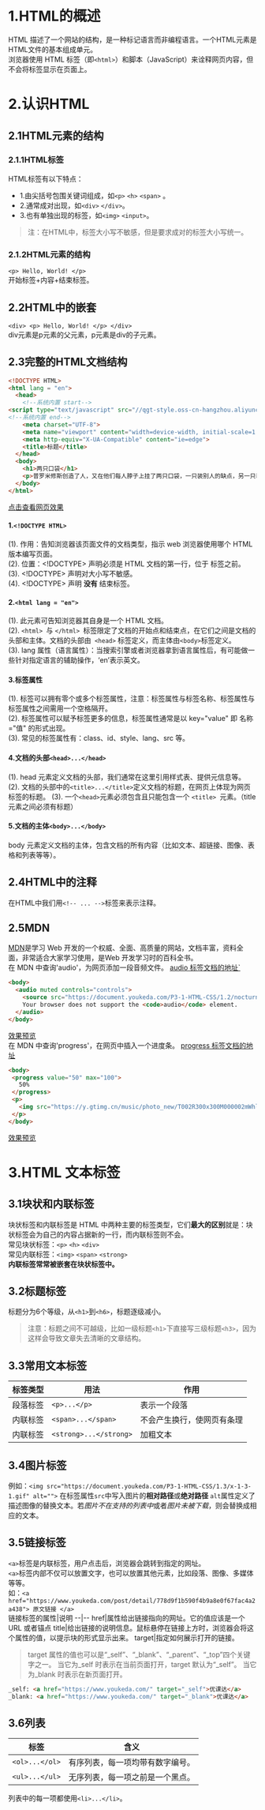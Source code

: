 # 1.HTML的概述
  HTML 描述了一个网站的结构，是一种标记语言而非编程语言。一个HTML元素是HTML文件的基本组成单元。  
  浏览器使用 HTML 标签（即`<html>`）和脚本（JavaScript）来诠释网页内容，但不会将标签显示在页面上。
# 2.认识HTML
## 2.1HTML元素的结构
### 2.1.1HTML标签
HTML标签有以下特点：
* 1.由尖括号包围关键词组成，如`<p>` `<h>` `<span>` 。  
* 2.通常成对出现，如`<div>` `</div>`。
* 3.也有单独出现的标签，如`<img>` `<input>`。  
>注：在HTML中，标签大小写不敏感，但是要求成对的标签大小写统一。  
### 2.1.2HTML元素的结构
`<p> Hello, World! </p> `  
开始标签+内容+结束标签。  
## 2.2HTML中的嵌套
`<div> <p> Hello, World! </p> </div>`  
div元素是p元素的父元素，p元素是div的子元素。  
## 2.3完整的HTML文档结构
```html
<!DOCTYPE HTML>
<html lang = "en">
  <head>
    <!--系统内置 start-->
<script type="text/javascript" src="//qgt-style.oss-cn-hangzhou.aliyuncs.com/commonJSCSS/console.js"></script>
<!--系统内置 end-->
    <meta charset="UTF-8">
    <meta name="viewport" content="width=device-width, initial-scale=1.0">
    <meta http-equiv="X-UA-Compatible" content="ie=edge">
    <title>标题</title>
  </head>
  <body>
    <h1>两只口袋</h1>
    <p>普罗米修斯创造了人，又在他们每人脖子上挂了两只口袋，一只装别人的缺点，另一只装自我的。他把那只装别人缺点的口袋挂在胸前，另一只则挂在背后。因此人们总是能够很快地看见别人的缺点，而自我的却总看不见。<strong>这故事说明人们往往喜欢挑剔别人的缺点，却无视自身的缺点。</strong></p>
  </body>
</html>
```
[点击查看网页效果](https://ham.youkeda.com/workspaces/5dc566fb0f101ed7c2333ead/5eabd9eeda3d645484759f95/index.html?time=1611840572465)
#### 1.`<!DOCTYPE HTML>`
(1). 作用：告知浏览器该页面文件的文档类型，指示 web 浏览器使用哪个 HTML 版本编写页面。  
(2). 位置：<!DOCTYPE> 声明必须是 HTML 文档的第一行，位于 <html> 标签之前。  
(3). <!DOCTYPE> 声明对大小写不敏感。  
(4). <!DOCTYPE> 声明 **没有** 结束标签。
#### 2.`<html lang = "en">` 
(1). 此元素可告知浏览器其自身是一个 HTML 文档。  
(2). `<html> `与 `</html> `标签限定了文档的开始点和结束点，在它们之间是文档的头部和主体。文档的头部由` <head>` 标签定义，而主体由` <body> `标签定义。  
(3). lang 属性（语言属性）：当搜索引擎或者浏览器拿到语言属性后，有可能做一些针对指定语言的辅助操作，‘en’表示英文。  
#### 3.标签属性
(1). 标签可以拥有零个或多个标签属性，注意：标签属性与标签名称、标签属性与标签属性之间需用一个空格隔开。  
  (2). 标签属性可以赋予标签更多的信息，标签属性通常是以 key="value" 即 名称="值" 的形式出现。   
  (3). 常见的标签属性有：class、id、style、lang、src 等。
#### 4.文档的头部`<head>...</head>`
  (1). head 元素定义文档的头部，我们通常在这里引用样式表、提供元信息等。  
  (2). 文档的头部中的`<title>...</title>`定义文档的标题，在网页上体现为网页标签的标题。
  (3). 一个` <head> `元素必须包含且只能包含一个 `<title> `元素。（title元素之间必须有标题）  
#### 5.文档的主体`<body>...</body>`
  body 元素定义文档的主体，包含文档的所有内容（比如文本、超链接、图像、表格和列表等等）。
## 2.4HTML中的注释
  在HTML中我们用`<!-- ... -->`标签来表示注释。
## 2.5MDN
  [MDN](https://developer.mozilla.org/zh-CN/docs/Web/HTML)是学习 Web 开发的一个权威、全面、高质量的网站，文档丰富，资料全面，非常适合大家学习使用，是Web 开发学习时的百科全书。   
  在 MDN 中查询'audio'，为网页添加一段音频文件。 [audio 标签文档的地址`](https://developer.mozilla.org/zh-CN/docs/Web/HTML/Element/audio)
  ```html
  <body>
    <audio muted controls="controls">
      <source src="https://document.youkeda.com/P3-1-HTML-CSS/1.2/nocturne.mp3" autoplay>
      Your browser does not support the <code>audio</code> element.
    </audio>
  </body>
  ```
  [效果预览](https://ham.youkeda.com/workspaces/5dc566fb0f101ed7c2333ead/5eb2a2a529fdc7737671a7b1/index.html?time=1611843293648)     
在 MDN 中查询'progress'，在网页中插入一个进度条。 [progress 标签文档的地址](https://developer.mozilla.org/zh-CN/docs/Web/HTML/Element/progress)  
  ```html
  <body>
   <progress value="50" max="100">
     50%
   </progress> 
   <p>
     <img src="https://y.gtimg.cn/music/photo_new/T002R300x300M000002mWhlf2aBPQ7_1.jpg?max_age=2592000" \>
   </p>
  </body>
  ```
  [效果预览](https://ham.youkeda.com/workspaces/5dc566fb0f101ed7c2333ead/5eb2a2a529fdc7737671a7b1/index.html?time=1611843494911)  
 # 3.HTML 文本标签
  ## 3.1块状和内联标签  
  块状标签和内联标签是 HTML 中两种主要的标签类型，它们**最大的区别**就是：块状标签会为自己的内容占据新的一行，而内联标签则不会。  
  常见块状标签：`<p>` `<h>` `<div>`  
  常见内联标签：`<img>` `<span>` `<strong>`  
  **内联标签常常被嵌套在块状标签中。**
  ## 3.2标题标签
  标题分为6个等级，从`<h1>`到`<h6>`，标题逐级减小。  
  > 注意：标题之间不可越级，比如一级标题`<h1>`下直接写三级标题`<h3>`，因为这样会导致文章失去清晰的文章结构。  
  ## 3.3常用文本标签
  标签类型|用法|作用
  --|---|--
  段落标签|`<p>...</p>`|表示一个段落  
  内联标签|`<span>...</span>`|不会产生换行，使网页有条理  
  内联标签|`<strong>...</strong>`|加粗文本
  ## 3.4图片标签
  例如：`<img src="https://document.youkeda.com/P3-1-HTML-CSS/1.3/x-1-3-1.gif" alt="">`
  在标签属性`src`中写入图片的**相对路径**或**绝对路径** 
  `alt`属性定义了描述图像的替换文本。若*图片不在支持的列表中*或者*图片未被下载*，则会替换成相应的文本。 
  ## 3.5链接标签
  `<a>`标签是内联标签，用户点击后，浏览器会跳转到指定的网址。  
  `<a>`标签内部不仅可以放置文字，也可以放置其他元素，比如段落、图像、多媒体等等。  
  如：`<a href="https://www.youkeda.com/post/detail/778d9f1b590f4b9a8e0f67fac4a2a438"> 原文链接 </a>`  
  链接标签的属性|说明
  --|--
  href|属性给出链接指向的网址。它的值应该是一个 URL 或者锚点
  title|给出链接的说明信息。鼠标悬停在链接上方时，浏览器会将这个属性的值，以提示块的形式显示出来。
  target|指定如何展示打开的链接。
  > target 属性的值也可以是“_self”、“_blank”、“_parent”、“_top”四个关键字之一。
  > 当它为_self 时表示在当前页面打开，target 默认为“_self”。
  > 当它为_blank 时表示在新页面打开。
  ```html
  _self: <a href="https://www.youkeda.com/" target="_self">优课达</a>
  _blank: <a href="https://www.youkeda.com/" target="_blank">优课达</a>
  ```
  ## 3.6列表
  标签| 含义
  --|--
  `<ol>...</ol>`| 有序列表，每一项均带有数字编号。
  `<ul>...</ul>`| 无序列表，每一项之前是一个黑点。
  列表中的每一项都使用`<li>...</li>`。  
  

